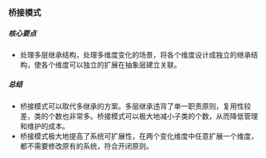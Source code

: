### 桥接模式

##### 核心要点

- 处理多层继承结构，处理多维度变化的场景，将各个维度设计成独立的继承结构，使各个维度可以独立的扩展在抽象层建立关联。

##### 总结

- 桥接模式可以取代多继承的方案。多层继承违背了单一职责原则，复用性较差，类的个数也非常多。桥接模式可以极大地减小子类的个数，从而降低管理和维护的成本。
- 桥接模式极大地提高了系统可扩展性，在两个变化维度中任意扩展一个维度，都不需要修改原有的系统，符合开闭原则。